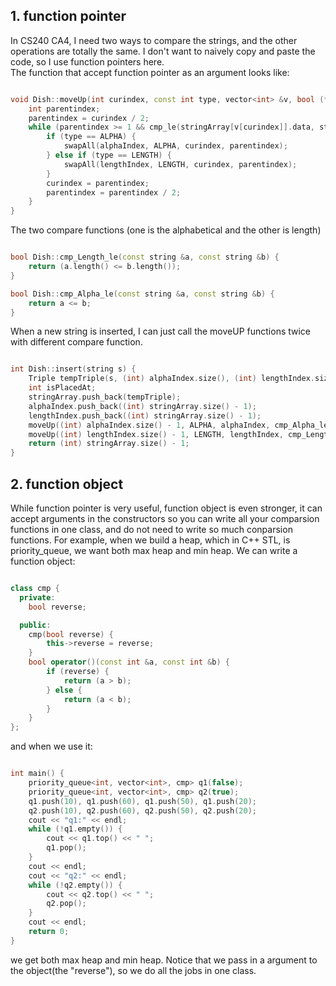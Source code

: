 ## 1. function pointer

In CS240 CA4, I need two ways to compare the strings, and the other operations are totally the same. I don't want to naively copy and paste the code, so I use function pointers here.<br>
The function that accept function pointer as an argument looks like:

```cpp

void Dish::moveUp(int curindex, const int type, vector<int> &v, bool (*cmp_le)(const string &, const string &)) {
    int parentindex;
    parentindex = curindex / 2;
    while (parentindex >= 1 && cmp_le(stringArray[v[curindex]].data, stringArray[v[parentindex]].data)) {
        if (type == ALPHA) {
            swapAll(alphaIndex, ALPHA, curindex, parentindex);
        } else if (type == LENGTH) {
            swapAll(lengthIndex, LENGTH, curindex, parentindex);
        }
        curindex = parentindex;
        parentindex = parentindex / 2;
    }
}

```

The two compare functions (one is the alphabetical and the other is length)

```cpp

bool Dish::cmp_Length_le(const string &a, const string &b) {
    return (a.length() <= b.length());
}

bool Dish::cmp_Alpha_le(const string &a, const string &b) {
    return a <= b;
}

```

When a new string is inserted, I can just call the moveUP functions twice with different compare function.<br>

```cpp

int Dish::insert(string s) {
    Triple tempTriple(s, (int) alphaIndex.size(), (int) lengthIndex.size());
    int isPlacedAt;
    stringArray.push_back(tempTriple);
    alphaIndex.push_back((int) stringArray.size() - 1);
    lengthIndex.push_back((int) stringArray.size() - 1);
    moveUp((int) alphaIndex.size() - 1, ALPHA, alphaIndex, cmp_Alpha_le);
    moveUp((int) lengthIndex.size() - 1, LENGTH, lengthIndex, cmp_Length_le);
    return (int) stringArray.size() - 1;
}

```

## 2. function object

While function pointer is very useful, function object is even stronger, it can accept arguments in the constructors so you can write all your comparsion functions in one class, and do not need to write so much conparsion functions. For example, when we build a heap, which in C++ STL, is priority_queue, we want both max heap and min heap. We can write a function object:

```cpp

class cmp {
  private:
    bool reverse;

  public:
    cmp(bool reverse) {
        this->reverse = reverse;
    }
    bool operator()(const int &a, const int &b) {
        if (reverse) {
            return (a > b);
        } else {
            return (a < b);
        }
    }
};

```

and when we use it:

```cpp

int main() {
    priority_queue<int, vector<int>, cmp> q1(false);
    priority_queue<int, vector<int>, cmp> q2(true);
    q1.push(10), q1.push(60), q1.push(50), q1.push(20);
    q2.push(10), q2.push(60), q2.push(50), q2.push(20);
    cout << "q1:" << endl;
    while (!q1.empty()) {
        cout << q1.top() << " ";
        q1.pop();
    }
    cout << endl;
    cout << "q2:" << endl;
    while (!q2.empty()) {
        cout << q2.top() << " ";
        q2.pop();
    }
    cout << endl;
    return 0;
}

```

we get both max heap and min heap. Notice that we pass in a argument to the object(the "reverse"), so we do all the jobs in one class.
